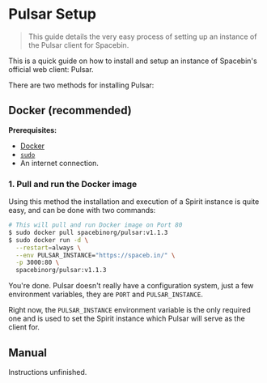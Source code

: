 # Pulsar Setup

> This guide details the very easy process of setting up an instance of the Pulsar client for Spacebin.

This is a quick guide on how to install and setup an instance of Spacebin's official web client: Pulsar.

There are two methods for installing Pulsar:

## Docker (recommended)

**Prerequisites:**

* [Docker](https://www.docker.com/get-started)
* [`sudo`](https://www.sudo.ws/sudo/)
* An internet connection.

### 1. Pull and run the Docker image

Using this method the installation and execution of a Spirit instance is quite easy, and can be done with two commands:

```sh
# This will pull and run Docker image on Port 80
$ sudo docker pull spacebinorg/pulsar:v1.1.3
$ sudo docker run -d \
  --restart=always \
  --env PULSAR_INSTANCE="https://spaceb.in/" \
  -p 3000:80 \
  spacebinorg/pulsar:v1.1.3
```

You're done. Pulsar doesn't really have a configuration system, just a few environment variables, they are `PORT` and `PULSAR_INSTANCE`.

Right now, the `PULSAR_INSTANCE` environment variable is the only required one and is used to set the Spirit instance which Pulsar will serve as the client for.

## Manual

Instructions unfinished.
